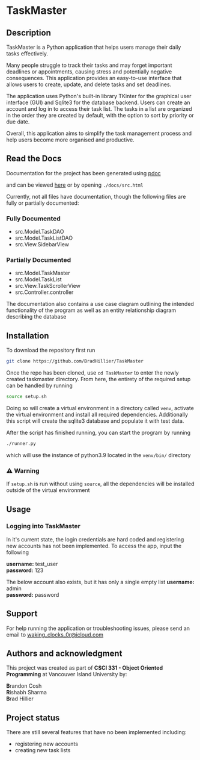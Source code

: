 # TaskMaster

## Description
TaskMaster is a Python application that helps users manage their daily tasks effectively.

Many people struggle to track their tasks and may forget important deadlines or appointments, causing stress and potentially negative consequences. This application provides an easy-to-use interface that allows users to create, update, and delete tasks and set deadlines.

The application uses Python's built-in library TKinter for the graphical user interface (GUI) and Sqlite3 for the database backend. Users can create an account and log in to access their task list. The tasks in a list are organized in the order they are created by default, with the option to sort by priority or due date. 

Overall, this application aims to simplify the task management process and help users become more organised and productive.


## Read the Docs
Documentation for the project has been generated using [pdoc](https://pdoc3.github.io/pdoc/)

and can be viewed [here](https://raw.githack.com/BradHillier/TaskMaster/main/docs/src.html) or by opening `./docs/src.html` 

Currently, not all files have documentation, though the following files are fully or partially documented:

### Fully Documented
* src.Model.TaskDAO
* src.Model.TaskListDAO
* src.View.SidebarView

### Partially Documented
* src.Model.TaskMaster
* src.Model.TaskList
* src.View.TaskScrollerView
* src.Controller.controller

The documentation also contains a use case diagram outlining the intended functionality of the program as well as an entity relationship diagram describing the database

## Installation
To download the repository first run

```bash
git clone https://github.com/BradHillier/TaskMaster
``` 

Once the repo has been cloned, use `cd TaskMaster` to enter the newly created taskmaster directory. From here, the entirety of the required setup can be handled by running

```bash
source setup.sh
``` 

Doing so will create a virtual environment in a directory called `venv`, activate the virtual environment and install all required dependencies. Additionally this script will create the sqlite3 database and populate it with test data.

After the script has finished running, you can start the program by running

```bash
./runner.py
``` 

which will use the instance of python3.9 located in the `venv/bin/` directory

### ⚠ Warning
If `setup.sh` is run without using `source`, all the dependencies will be installed outside of the virtual environment


## Usage

### Logging into TaskMaster

In it's current state, the login credentials are hard coded and registering new accounts has not been implemented. To access the app, input the following

**username:** test_user     
**password:** 123   

The below account also exists, but it has only a single empty list 
**username:** admin     
**password:** password    

## Support
For help running the application or troubleshooting issues, please send an email to [waking_clocks_0r@icloud.com](mailto:waking_clocks_0r@icloud.com)

## Authors and acknowledgment
This project was created as part of **CSCI 331 - Object Oriented Programming** at Vancouver Island University by:

**B**randon Cosh      
**R**ishabh Sharma     
**B**rad Hillier     


## Project status
There are still several features that have no been implemented including:

* registering new accounts
* creating new task lists
